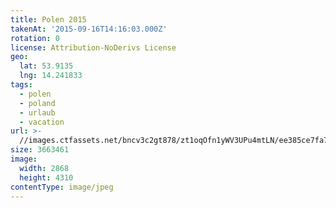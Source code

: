```yaml
---
title: Polen 2015
takenAt: '2015-09-16T14:16:03.000Z'
rotation: 0
license: Attribution-NoDerivs License
geo:
  lat: 53.9135
  lng: 14.241833
tags:
  - polen
  - poland
  - urlaub
  - vacation
url: >-
  //images.ctfassets.net/bncv3c2gt878/zt1oqOfn1yWV3UPu4mtLN/ee385ce7fa7e559070f08cfddb4a4257/polen-2015_25862799501_o
size: 3663461
image:
  width: 2868
  height: 4310
contentType: image/jpeg
---
```


